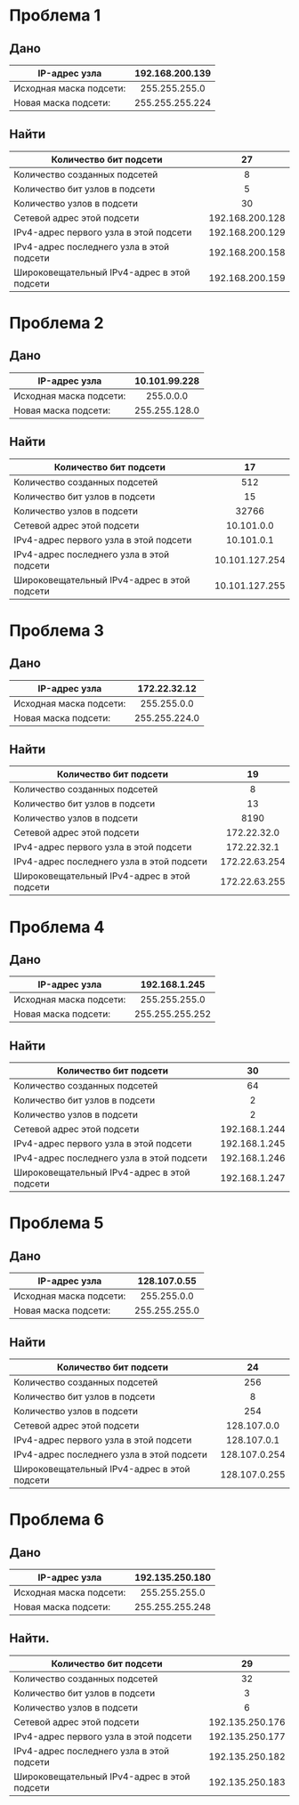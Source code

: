 # Проблема 1
## Дано 

 IP-адрес узла | 192.168.200.139 |   
 | ------------- |:------------------:|
 Исходная маска подсети: | 255.255.255.0   |  ------------- |:------------------:|
 | Новая маска подсети:  | 255.255.255.224    | ------------- |:------------------:|  

## Найти

| Количество бит подсети | 27 |
| ------------- |:---------------:|
| Количество созданных подсетей | 8 | ------------- |:------------------:|
| Количество бит узлов в подсети | 5 | ------------- |:------------------:|
Количество узлов в подсети | 30| ------------- |:------------------:|
Сетевой адрес этой подсети | 192.168.200.128 | ------------- |:------------------:|
IPv4-адрес первого узла в этой подсети | 192.168.200.129 | ------------- |:------------------:|
IPv4-адрес последнего узла в этой подсети | 192.168.200.158| ------------- |:------------------:|
| Широковещательный IPv4-адрес в этой подсети | 192.168.200.159 | ------------- |:------------------:| 
 
# Проблема 2
## Дано 

 IP-адрес узла | 10.101.99.228 |   
 | ------------- |:------------------:|
 Исходная маска подсети: | 255.0.0.0   |  ------------- |:------------------:|
 | Новая маска подсети:  | 255.255.128.0    | ------------- |:------------------:|  

## Найти

| Количество бит подсети | 17 |
| ------------- |:---------------:|
| Количество созданных подсетей | 512 | ------------- |:------------------:|
| Количество бит узлов в подсети | 15 | ------------- |:------------------:|
Количество узлов в подсети | 32766 | ------------- |:------------------:|
Сетевой адрес этой подсети | 10.101.0.0 | ------------- |:------------------:|
IPv4-адрес первого узла в этой подсети | 10.101.0.1 | ------------- |:------------------:|
IPv4-адрес последнего узла в этой подсети | 10.101.127.254| ------------- |:------------------:|
| Широковещательный IPv4-адрес в этой подсети | 10.101.127.255 | ------------- |:------------------:|

# Проблема 3
## Дано 

 IP-адрес узла | 172.22.32.12 |   
 | ------------- |:------------------:|
 Исходная маска подсети: | 255.255.0.0   |  ------------- |:------------------:|
 | Новая маска подсети:  | 255.255.224.0    | ------------- |:------------------:|  

## Найти

| Количество бит подсети | 19 |
| ------------- |:---------------:|
| Количество созданных подсетей | 8 | ------------- |:------------------:|
| Количество бит узлов в подсети | 13 | ------------- |:------------------:|
Количество узлов в подсети | 8190 | ------------- |:------------------:|
Сетевой адрес этой подсети | 172.22.32.0 | ------------- |:------------------:|
IPv4-адрес первого узла в этой подсети | 172.22.32.1 | ------------- |:------------------:|
IPv4-адрес последнего узла в этой подсети | 172.22.63.254 | ------------- |:------------------:|
| Широковещательный IPv4-адрес в этой подсети | 172.22.63.255 | ------------- |:------------------:|

# Проблема 4
## Дано 

 IP-адрес узла | 192.168.1.245 |   
 | ------------- |:------------------:|
 Исходная маска подсети: | 255.255.255.0   |  ------------- |:------------------:|
 | Новая маска подсети:  | 255.255.255.252    | ------------- |:------------------:|  

## Найти

| Количество бит подсети | 30 |
| ------------- |:---------------:|
| Количество созданных подсетей | 64 | ------------- |:------------------:|
| Количество бит узлов в подсети | 2 | ------------- |:------------------:|
Количество узлов в подсети | 2 | ------------- |:------------------:|
Сетевой адрес этой подсети | 192.168.1.244 | ------------- |:------------------:|
IPv4-адрес первого узла в этой подсети | 192.168.1.245 | ------------- |:------------------:|
IPv4-адрес последнего узла в этой подсети | 192.168.1.246 | ------------- |:------------------:|
| Широковещательный IPv4-адрес в этой подсети | 192.168.1.247 | ------------- |:------------------:|

# Проблема 5
## Дано 

 IP-адрес узла | 128.107.0.55 |   
 | ------------- |:------------------:|
 Исходная маска подсети: | 255.255.0.0   |  ------------- |:------------------:|
 | Новая маска подсети:  | 255.255.255.0    | ------------- |:------------------:|  

## Найти

| Количество бит подсети | 24 |
| ------------- |:---------------:|
| Количество созданных подсетей | 256 | ------------- |:------------------:|
| Количество бит узлов в подсети | 8 | ------------- |:------------------:|
Количество узлов в подсети | 254 | ------------- |:------------------:|
Сетевой адрес этой подсети | 128.107.0.0 | ------------- |:------------------:|
IPv4-адрес первого узла в этой подсети | 128.107.0.1 | ------------- |:------------------:|
IPv4-адрес последнего узла в этой подсети | 128.107.0.254 | ------------- |:------------------:|
| Широковещательный IPv4-адрес в этой подсети | 128.107.0.255 | ------------- |:------------------:|

# Проблема 6
## Дано 

 IP-адрес узла | 192.135.250.180 |   
 | ------------- |:------------------:|
 Исходная маска подсети: | 255.255.255.0   |  ------------- |:------------------:|
 | Новая маска подсети:  | 255.255.255.248    | ------------- |:------------------:|  

## Найти.

| Количество бит подсети | 29 |
| ------------- |:---------------:|
| Количество созданных подсетей | 32 | ------------- |:------------------:|
| Количество бит узлов в подсети | 3 | ------------- |:------------------:|
Количество узлов в подсети | 6 | ------------- |:------------------:|
Сетевой адрес этой подсети | 192.135.250.176 | ------------- |:------------------:|
IPv4-адрес первого узла в этой подсети | 192.135.250.177 | ------------- |:------------------:|
IPv4-адрес последнего узла в этой подсети | 192.135.250.182 | ------------- |:------------------:|
| Широковещательный IPv4-адрес в этой подсети | 192.135.250.183 | ------------- |:------------------:|  